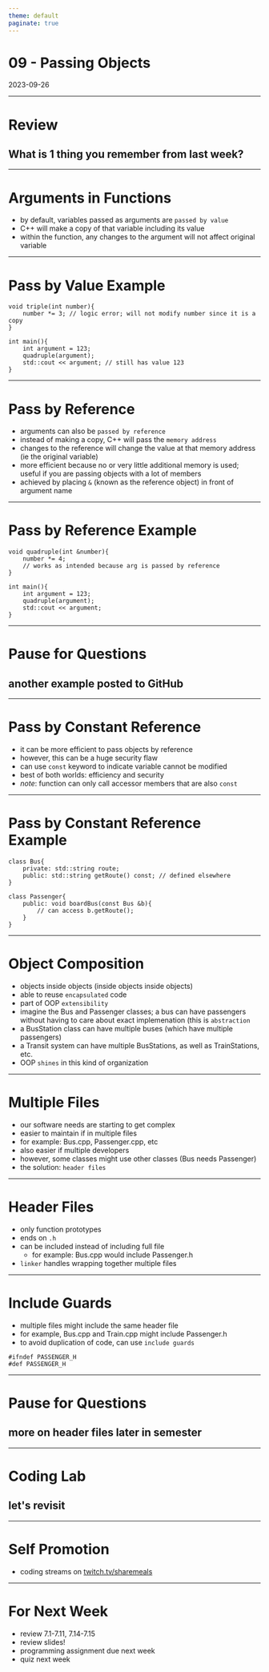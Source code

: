 ```yaml
---
theme: default
paginate: true
---
```


# 09 - Passing Objects
2023-09-26

---

# Review
## What is 1 thing you remember from last week?

---

# Arguments in Functions

- by default, variables passed as arguments are `passed by value`
- C++ will make a copy of that variable including its value
- within the function, any changes to the argument will not affect original variable

---

# Pass by Value Example

```
void triple(int number){
	number *= 3; // logic error; will not modify number since it is a copy
}

int main(){
	int argument = 123;
	quadruple(argument);
	std::cout << argument; // still has value 123
}
```

---

# Pass by Reference

- arguments can also be `passed by reference`
- instead of making a copy, C++ will pass the `memory address`
- changes to the reference will change the value at that memory address (ie the original variable)
- more efficient because no or very little additional memory is used; useful if you are passing objects with a lot of members
- achieved by placing `&` (known as the reference object) in front of argument name

---

# Pass by Reference Example

```
void quadruple(int &number){
	number *= 4;
	// works as intended because arg is passed by reference
}

int main(){
	int argument = 123;
	quadruple(argument);
	std::cout << argument;
}
```

---

# Pause for Questions
## another example posted to GitHub

---

# Pass by Constant Reference

- it can be more efficient to pass objects by reference
- however, this can be a huge security flaw
- can use `const` keyword to indicate variable cannot be modified
- best of both worlds: efficiency and security
- *note*: function can only call accessor members that are also `const`

---

# Pass by Constant Reference Example

```
class Bus{
	private: std::string route;
	public: std::string getRoute() const; // defined elsewhere
}

class Passenger{
	public: void boardBus(const Bus &b){
		// can access b.getRoute();
	}
}

```

---

# Object Composition

- objects inside objects (inside objects inside objects)
- able to reuse `encapsulated` code
- part of OOP `extensibility`
- imagine the Bus and Passenger classes; a bus can have passengers without having to care about exact implemenation (this is `abstraction`
- a BusStation class can have multiple buses (which have multiple passengers)
- a Transit system can have multiple BusStations, as well as TrainStations, etc.
- OOP `shines` in this kind of organization

---

# Multiple Files

- our software needs are starting to get complex
- easier to maintain if in multiple files
- for example: Bus.cpp, Passenger.cpp, etc
- also easier if multiple developers
- however, some classes might use other classes (Bus needs Passenger)
- the solution: `header files`

---

# Header Files

- only function prototypes
- ends on `.h`
- can be included instead of including full file
  - for example: Bus.cpp would include Passenger.h
- `linker` handles wrapping together multiple files

---

# Include Guards

- multiple files might include the same header file
- for example, Bus.cpp and Train.cpp might include Passenger.h
- to avoid duplication of code, can use `include guards`
```
#ifndef PASSENGER_H
#def PASSENGER_H
```

---

# Pause for Questions
## more on header files later in semester

---

# Coding Lab
## let's revisit 

---

# Self Promotion

- coding streams on [twitch.tv/sharemeals](https://twitch.tv/sharemeals)

---

# For Next Week

- review 7.1-7.11, 7.14-7.15
- review slides!
- programming assignment due next week
- quiz next week
